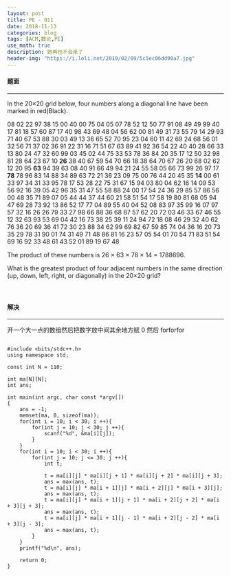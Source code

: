```yaml
---
layout: post
title: PE - 011
date: 2018-11-13
categories: blog
tags: [ACM,数论,PE]
use_math: true	
description: 她再也不会来了
header-img: "https://i.loli.net/2019/02/09/5c5ec06dd90a7.jpg"
---
```




#### 题面

*****

In the 20×20 grid below, four numbers along a diagonal line have been marked in red(Black).

08 02 22 97 38 15 00 40 00 75 04 05 07 78 52 12 50 77 91 08
49 49 99 40 17 81 18 57 60 87 17 40 98 43 69 48 04 56 62 00
81 49 31 73 55 79 14 29 93 71 40 67 53 88 30 03 49 13 36 65
52 70 95 23 04 60 11 42 69 24 68 56 01 32 56 71 37 02 36 91
22 31 16 71 51 67 63 89 41 92 36 54 22 40 40 28 66 33 13 80
24 47 32 60 99 03 45 02 44 75 33 53 78 36 84 20 35 17 12 50
32 98 81 28 64 23 67 10 **26** 38 40 67 59 54 70 66 18 38 64 70
67 26 20 68 02 62 12 20 95 **63** 94 39 63 08 40 91 66 49 94 21
24 55 58 05 66 73 99 26 97 17 **78** 78 96 83 14 88 34 89 63 72
21 36 23 09 75 00 76 44 20 45 35 **14** 00 61 33 97 34 31 33 95
78 17 53 28 22 75 31 67 15 94 03 80 04 62 16 14 09 53 56 92
16 39 05 42 96 35 31 47 55 58 88 24 00 17 54 24 36 29 85 57
86 56 00 48 35 71 89 07 05 44 44 37 44 60 21 58 51 54 17 58
19 80 81 68 05 94 47 69 28 73 92 13 86 52 17 77 04 89 55 40
04 52 08 83 97 35 99 16 07 97 57 32 16 26 26 79 33 27 98 66
88 36 68 87 57 62 20 72 03 46 33 67 46 55 12 32 63 93 53 69
04 42 16 73 38 25 39 11 24 94 72 18 08 46 29 32 40 62 76 36
20 69 36 41 72 30 23 88 34 62 99 69 82 67 59 85 74 04 36 16
20 73 35 29 78 31 90 01 74 31 49 71 48 86 81 16 23 57 05 54
01 70 54 71 83 51 54 69 16 92 33 48 61 43 52 01 89 19 67 48

The product of these numbers is 26 × 63 × 78 × 14 = 1788696.

What is the greatest product of four adjacent numbers in the same direction (up, down, left, right, or diagonally) in the 20×20 grid?<br><br><br>



#### 解决

***

开一个大一点的数组然后把数字放中间其余地方赋 0 然后 forforfor<br>



<pre><code>
#include &lt;bits/stdc++.h&gt;
using namespace std;

const int N = 110;

int ma[N][N];
int ans;

int main(int argc, char const *argv[])
{
	ans = -1;
	memset(ma, 0, sizeof(ma));
	for(int i = 10; i < 30; i ++){
		for(int j = 10; j < 30; j ++){
			scanf("%d", &ma[i][j]);
		}
	}
	for(int i = 10; i < 30; i ++){
		for(int j = 10; j <= 30; j ++){
			int t;

			t = ma[i][j] * ma[i][j + 1] * ma[i][j + 2] * ma[i][j + 3];
			ans = max(ans, t);
			t = ma[i][j] * ma[i + 1][j] * ma[i + 2][j] * ma[i + 3][j];
			ans = max(ans, t);
			t = ma[i][j] * ma[i + 1][j + 1] * ma[i + 2][j + 2] * ma[i + 3][j + 3];
			ans = max(ans, t);
			t = ma[i][j] * ma[i + 1][j - 1] * ma[i + 2][j - 2] * ma[i + 3][j - 3];
			ans = max(ans, t);
		}
	}
	printf("%d\n", ans);

	return 0;
}
